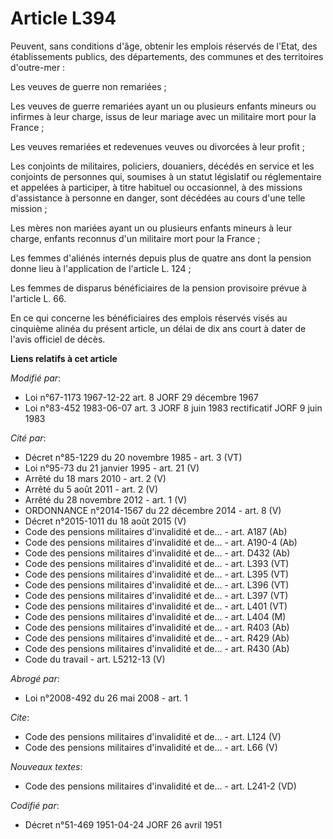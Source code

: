 # Article L394

Peuvent, sans conditions d'âge, obtenir les emplois réservés de l'Etat, des établissements publics, des départements, des
communes et des territoires d'outre-mer : 

Les veuves de guerre non remariées ; 

Les veuves de guerre remariées ayant un ou plusieurs enfants mineurs ou infirmes à leur charge, issus de leur mariage avec un
militaire mort pour la France ; 

Les veuves remariées et redevenues veuves ou divorcées à leur profit ; 

Les conjoints de militaires, policiers, douaniers, décédés en service et les conjoints de personnes qui, soumises à un statut
législatif ou réglementaire et appelées à participer, à titre habituel ou occasionnel, à des missions d'assistance à personne
en danger, sont décédées au cours d'une telle mission ; 

Les mères non mariées ayant un ou plusieurs enfants mineurs à leur charge, enfants reconnus d'un militaire mort pour la
France ; 

Les femmes d'aliénés internés depuis plus de quatre ans dont la pension donne lieu à l'application de l'article L. 124 ; 

Les femmes de disparus bénéficiaires de la pension provisoire prévue à l'article L. 66.

En ce qui concerne les bénéficiaires des emplois réservés visés au cinquième alinéa du présent article, un délai de dix ans
court à dater de l'avis officiel de décès.

**Liens relatifs à cet article**

_Modifié par_:

  - Loi n°67-1173 1967-12-22 art. 8 JORF 29 décembre 1967
  - Loi n°83-452 1983-06-07 art. 3 JORF 8 juin 1983 rectificatif JORF 9 juin 1983

_Cité par_:

  - Décret n°85-1229 du 20 novembre 1985 - art. 3 (VT)
  - Loi n°95-73 du 21 janvier 1995 - art. 21 (V)
  - Arrêté du 18 mars 2010 - art. 2 (V)
  - Arrêté du 5 août 2011 - art. 2 (V)
  - Arrêté du 28 novembre 2012 - art. 1 (V)
  - ORDONNANCE n°2014-1567 du 22 décembre 2014 - art. 8 (V)
  - Décret n°2015-1011 du 18 août 2015 (V)
  - Code des pensions militaires d'invalidité et de... - art. A187 (Ab)
  - Code des pensions militaires d'invalidité et de... - art. A190-4 (Ab)
  - Code des pensions militaires d'invalidité et de... - art. D432 (Ab)
  - Code des pensions militaires d'invalidité et de... - art. L393 (VT)
  - Code des pensions militaires d'invalidité et de... - art. L395 (VT)
  - Code des pensions militaires d'invalidité et de... - art. L396 (VT)
  - Code des pensions militaires d'invalidité et de... - art. L397 (VT)
  - Code des pensions militaires d'invalidité et de... - art. L401 (VT)
  - Code des pensions militaires d'invalidité et de... - art. L404 (M)
  - Code des pensions militaires d'invalidité et de... - art. R403 (Ab)
  - Code des pensions militaires d'invalidité et de... - art. R429 (Ab)
  - Code des pensions militaires d'invalidité et de... - art. R430 (Ab)
  - Code du travail - art. L5212-13 (V)

_Abrogé par_:

  - Loi n°2008-492 du 26 mai 2008 - art. 1

_Cite_:

  - Code des pensions militaires d'invalidité et de... - art. L124 (V)
  - Code des pensions militaires d'invalidité et de... - art. L66 (V)

_Nouveaux textes_:

  - Code des pensions militaires d'invalidité et de... - art. L241-2 (VD)

_Codifié par_:

  - Décret n°51-469 1951-04-24 JORF 26 avril 1951

